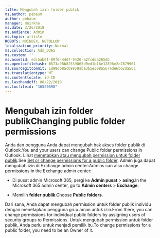 ```yaml
---
title: Mengubah izin folder publik
ms.author: pebaum
author: pebaum
manager: mnirkhe
ms.date: 3/26/2018
ms.audience: Admin
ms.topic: article
ROBOTS: NOINDEX, NOFOLLOW
localization_priority: Normal
ms.collection: Adm_O365
ms.custom: ''
ms.assetid: edcbab6f-09f6-44d7-9426-a2fcdda265db
ms.openlocfilehash: 0573a98b82539865d9ed1b16e12896e2e7879961
ms.sourcegitcommit: 1d98db8acb9959aba3b5e308a567ade6b62da56c
ms.translationtype: MT
ms.contentlocale: id-ID
ms.lasthandoff: 08/22/2019
ms.locfileid: "36520598"
---
```

# <a name="changing-public-folder-permissions"></a><span data-ttu-id="fc570-102">Mengubah izin folder publik</span><span class="sxs-lookup"><span data-stu-id="fc570-102">Changing public folder permissions</span></span>

<span data-ttu-id="fc570-103">Anda dan pengguna Anda dapat mengubah hak akses folder publik di Outlook.</span><span class="sxs-lookup"><span data-stu-id="fc570-103">You and your users can change Public folder permissions in Outlook.</span></span> <span data-ttu-id="fc570-104">Lihat [menetapkan atau mengubah permission untuk folder publik](https://support.office.com/article/set-or-change-permissions-for-a-public-folder-b2e0440c-7873-48ec-9ff2-b1a20b723005).</span><span class="sxs-lookup"><span data-stu-id="fc570-104">See [Set or change permissions for a public folder](https://support.office.com/article/set-or-change-permissions-for-a-public-folder-b2e0440c-7873-48ec-9ff2-b1a20b723005).</span></span> <span data-ttu-id="fc570-105">Admin juga dapat mengubah izin di Exchange admin center:</span><span class="sxs-lookup"><span data-stu-id="fc570-105">Admins can also change permissions in the Exchange admin center:</span></span>
  
- <span data-ttu-id="fc570-106">Di pusat admin Microsoft 365, pergi ke **Admin pusat** \> **asing**.</span><span class="sxs-lookup"><span data-stu-id="fc570-106">In the Microsoft 365 admin center, go to **Admin centers** \> **Exchange**.</span></span>
    
- <span data-ttu-id="fc570-107">Memilih **folder publik**.</span><span class="sxs-lookup"><span data-stu-id="fc570-107">Choose **Public folders**.</span></span>
    
<span data-ttu-id="fc570-108">Dari sana, Anda dapat mengubah permission untuk folder publik individu dengan menetapkan pengguna grup aman untuk izin.</span><span class="sxs-lookup"><span data-stu-id="fc570-108">From there, you can change permissions for individual public folders by assigning users of security groups to Permissions.</span></span> <span data-ttu-id="fc570-109">Untuk mengubah permission untuk folder publik, Anda perlu untuk menjadi pemilik itu.</span><span class="sxs-lookup"><span data-stu-id="fc570-109">To change permissions for a public folder, you need to be an Owner of it.</span></span>
  

